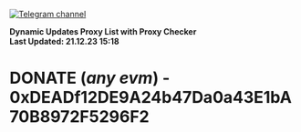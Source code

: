 [![Telegram channel](https://img.shields.io/endpoint?url=https://runkit.io/damiankrawczyk/telegram-badge/branches/master?url=https://t.me/n4z4v0d)](https://t.me/n4z4v0d) 

**Dynamic Updates Proxy List with Proxy Checker**  
**Last Updated: 21.12.23 15:18**

# DONATE (_any evm_) - 0xDEADf12DE9A24b47Da0a43E1bA70B8972F5296F2
